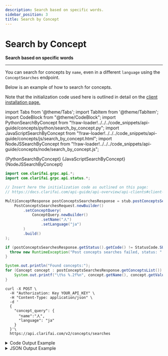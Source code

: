 ```yaml
---
description: Search based on specific words.
sidebar_position: 3
title: Search by Concept
---
```


# Search by Concept

**Search based on specific words**
<hr />

You can search for concepts by `name`, even in a different `language` using the `ConceptSearches` endpoint.

Below is an example of how to search for concepts.

Note that the initialization code used here is outlined in detail on the [client installation page.](../api-overview/api-clients#client-installation-instructions)


import Tabs from '@theme/Tabs';
import TabItem from '@theme/TabItem';
import CodeBlock from "@theme/CodeBlock";
import PythonSearchByConcept from "!!raw-loader!../../../code_snippets/api-guide/concepts/python/search_by_concept.py";
import JavaScriptSearchByConcept from "!!raw-loader!../../../code_snippets/api-guide/concepts/js/search_by_concept.html";
import NodeJSSearchByConcept from "!!raw-loader!../../../code_snippets/api-guide/concepts/node/search_by_concept.js";

<Tabs>

<TabItem value="python" label="Python">
    <CodeBlock className="language-python">{PythonSearchByConcept}</CodeBlock>
</TabItem>

<TabItem value="js_rest" label="JavaScript (REST)">
    <CodeBlock className="language-javascript">{JavaScriptSearchByConcept}</CodeBlock>
</TabItem>

<TabItem value="nodejs" label="NodeJS">
    <CodeBlock className="language-javascript">{NodeJSSearchByConcept}</CodeBlock>
</TabItem>

<TabItem value="java" label="Java">

```java
import com.clarifai.grpc.api.*;
import com.clarifai.grpc.api.status.*;

// Insert here the initialization code as outlined on this page:
// https://docs.clarifai.com/api-guide/api-overview/api-clients#client-installation-instructions

MultiConceptResponse postConceptsSearchesResponse = stub.postConceptsSearches(
    PostConceptsSearchesRequest.newBuilder()
        .setConceptQuery(
            ConceptQuery.newBuilder()
                .setName("人")
                .setLanguage("ja")
        )
        .build()
);

if (postConceptsSearchesResponse.getStatus().getCode() != StatusCode.SUCCESS) {
  throw new RuntimeException("Post concepts searches failed, status: " + postConceptsSearchesResponse.getStatus());
}

System.out.println("Found concepts:");
for (Concept concept : postConceptsSearchesResponse.getConceptsList()) {
    System.out.printf("\t%s %.2f%n", concept.getName(), concept.getValue());
}
```
</TabItem>

<TabItem value="curl" label="cURL">

```text
curl -X POST \
  -H "Authorization: Key YOUR_API_KEY" \
  -H "Content-Type: application/json" \
  -d '
  {
    "concept_query": {
      "name":"人",
      "language": "ja"
    }
  }'\
  https://api.clarifai.com/v2/concepts/searches
```
</TabItem>

</Tabs>

<details>
  <summary>Code Output Example</summary>

```text
Found concepts:
	人 1.00
	人 1.00
```
</details>

<details>
  <summary>JSON Output Example</summary>

```javascript
status {
  code: SUCCESS
  description: "Ok"
  req_id: "6e24dbc1e4977bd6f4092d0c72169a68"
}
concepts {
  id: "ai_ZKJ48TFz"
  name: "\344\272\272"
  value: 1.0
  created_at {
    seconds: 1458214981
    nanos: 223962000
  }
  language: "ja"
  app_id: "main"
  visibility {
    gettable: PUBLIC
  }
  user_id: "clarifai"
}
concepts {
  id: "ai_l8TKp2h5"
  name: "\344\272\272"
  value: 1.0
  created_at {
    seconds: 1458214981
    nanos: 223962000
  }
  language: "ja"
  app_id: "main"
  visibility {
    gettable: PUBLIC
  }
  user_id: "clarifai"
}

```
</details>

